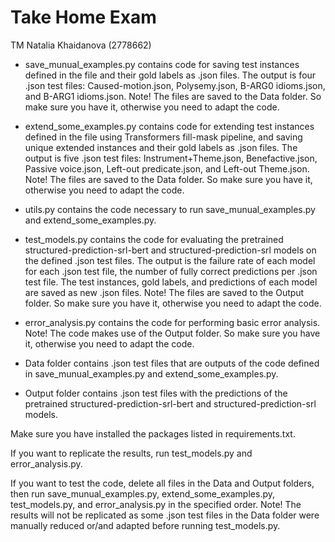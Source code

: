 # Take Home Exam
TM Natalia Khaidanova (2778662)

- save_munual_examples.py contains code for saving test instances defined in the file and their gold labels as .json files. The output is four .json test files: 
Caused-motion.json,
Polysemy.json, 
B-ARG0 idioms.json, and
B-ARG1 idioms.json.
Note! The files are saved to the Data folder. So make sure you have it, otherwise you need to adapt the code. 

- extend_some_examples.py contains code for extending test instances defined in the file using Transformers fill-mask pipeline, and saving unique extended instances and their gold labels as .json files. The output is five .json test files: 
Instrument+Theme.json,
Benefactive.json,
Passive voice.json,
Left-out predicate.json, and
Left-out Theme.json.
Note! The files are saved to the Data folder. So make sure you have it, otherwise you need to adapt the code. 

- utils.py contains the code necessary to run save_munual_examples.py and extend_some_examples.py.

- test_models.py contains the code for evaluating the pretrained structured-prediction-srl-bert and structured-prediction-srl models on the defined .json test files. The output is the failure rate of each model for each .json test file, the number of fully correct predictions per .json test file. The test instances, gold labels, and predictions of each model are saved as new .json files. 
Note! The files are saved to the Output folder. So make sure you have it, otherwise you need to adapt the code. 

- error_analysis.py contains the code for performing basic error analysis. Note! The code makes use of the Output folder. So make sure you have it, otherwise you need to adapt the code. 

- Data folder contains .json test files that are outputs of the code defined in save_munual_examples.py and extend_some_examples.py. 

- Output folder contains .json test files with the predictions of the pretrained structured-prediction-srl-bert and structured-prediction-srl models.

Make sure you have installed the packages listed in requirements.txt. 

If you want to replicate the results, run test_models.py and error_analysis.py. 

If you want to test the code, delete all files in the Data and Output folders, then run save_munual_examples.py, extend_some_examples.py, test_models.py, and error_analysis.py in the specified order. Note! The results will not be replicated as some .json test files in the Data folder were manually reduced or/and adapted before running test_models.py.  
